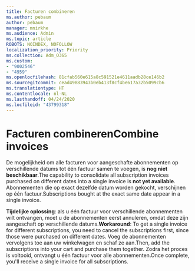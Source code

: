 ```yaml
---
title: Facturen combineren
ms.author: pebaum
author: pebaum
manager: mnirkhe
ms.audience: Admin
ms.topic: article
ROBOTS: NOINDEX, NOFOLLOW
localization_priority: Priority
ms.collection: Adm_O365
ms.custom:
- "9002546"
- "4959"
ms.openlocfilehash: 81cfab560e615a8c591521e4611aadb28ce146b2
ms.sourcegitcommit: cead49883943b0eb413f8cf4be617a32b5099cb6
ms.translationtype: HT
ms.contentlocale: nl-NL
ms.lasthandoff: 04/24/2020
ms.locfileid: "43799318"
---
```

# <a name="combine-invoices"></a><span data-ttu-id="25d52-102">Facturen combineren</span><span class="sxs-lookup"><span data-stu-id="25d52-102">Combine invoices</span></span>

<span data-ttu-id="25d52-103">De mogelijkheid om alle facturen voor aangeschafte abonnementen op verschillende datums tot één factuur samen te voegen, is **nog niet beschikbaar**.</span><span class="sxs-lookup"><span data-stu-id="25d52-103">The capability to consolidate all subscription invoices purchased on different dates into a single invoice is **not yet available**.</span></span> <span data-ttu-id="25d52-104">Abonnementen die op exact dezelfde datum worden gekocht, verschijnen op één factuur.</span><span class="sxs-lookup"><span data-stu-id="25d52-104">Subscriptions bought at the exact same date appear in a single invoice.</span></span>

<span data-ttu-id="25d52-105">**Tijdelijke oplossing**: als u één factuur voor verschillende abonnementen wilt ontvangen, moet u de abonnementen eerst annuleren, omdat deze zijn aangeschaft op verschillende datums.</span><span class="sxs-lookup"><span data-stu-id="25d52-105">**Workaround**: To get a single invoice for different subscriptions, you need to cancel the subscriptions first, since those were purchased on different dates.</span></span> <span data-ttu-id="25d52-106">Voeg de abonnementen vervolgens toe aan uw winkelwagen en schaf ze aan.</span><span class="sxs-lookup"><span data-stu-id="25d52-106">Then, add the subscriptions into your cart and purchase them together.</span></span> <span data-ttu-id="25d52-107">Zodra het proces is voltooid, ontvangt u één factuur voor alle abonnementen.</span><span class="sxs-lookup"><span data-stu-id="25d52-107">Once complete, you'll receive a single invoice for all subscriptions.</span></span>
